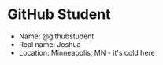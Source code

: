 # GitHub Student

* Name: @githubstudent
* Real name: Joshua
* Location: Minneapolis, MN - it's cold here
